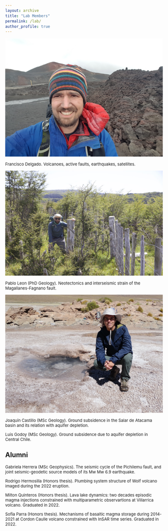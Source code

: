```yaml
---
layout: archive
title: "Lab Members"
permalink: /lab/
author_profile: true
---
```


<img style="float: center;" src="/images/eyja2.jpg" style="width:300px;">
<p style="font-size:small">Francisco Delgado. Volcanoes, active faults, earthquakes, satellites.</p>

<img style="float: center;" src="/images/pablo_reja.JPG" style="width:400px;">
<p style="font-size:small">Pablo Leon (PhD Geology). Neotectonics and interseismic strain of the Magallanes-Fagnano fault.</p>

<img style="float: center;" src="/images/joaquin_geyser.JPG" style="width:300px;">
<p style="font-size:small">Joaquín Castillo (MSc Geology). Ground subsidence in the Salar de Atacama basin and its relation with aquifer depletion.</p>

<p style="font-size:small">Luis Godoy (MSc Geology). Ground subsidence due to aquifer depletion in Central Chile.</p>


## **Alumni**

<p style="font-size:small">Gabriela Herrera (MSc Geophysics). The seismic cycle of the Pichilemu fault, and joint seismic-geodetic source models of its Mw Mw 6.9 earthquake.</p>

<p style="font-size:small">Rodrigo Hermosilla (Honors thesis). Plumbing system structure of Wolf volcano imaged during the 2022 eruption.</p>

<p style="font-size:small">Milton Quinteros (Honors thesis). Lava lake dynamics: two decades episodic magma injections constrained with multiparametric observartions at Villarrica volcano. Graduated in 2022.</p>

<p style="font-size:small">Sofía Parra (Honors thesis). Mechanisms of basaltic magma storage during 2014-2021 at Cordon Caulle volcano constrained with InSAR time series. Graduated in 2022.</p>
